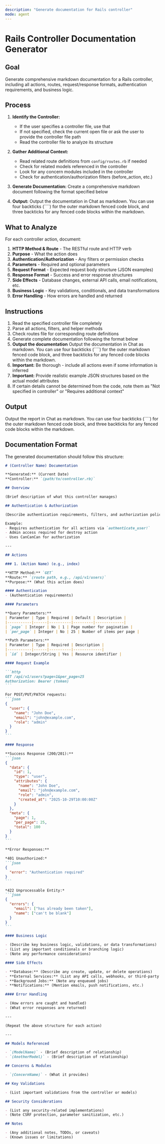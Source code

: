 ```yaml
---
description: "Generate documentation for Rails controller"
mode: agent
---
```


# Rails Controller Documentation Generator

## Goal

Generate comprehensive markdown documentation for a Rails controller, including all actions, routes, request/response formats, authentication requirements, and business logic.

## Process

1. **Identify the Controller:**
   - If the user specifies a controller file, use that
   - If not specified, check the current open file or ask the user to provide the controller file path
   - Read the controller file to analyze its structure

2. **Gather Additional Context:**
   - Read related route definitions from `config/routes.rb` if needed
   - Check for related models referenced in the controller
   - Look for any concern modules included in the controller
   - Check for authentication/authorization filters (before_action, etc.)

3. **Generate Documentation:** Create a comprehensive markdown document following the format specified below

4. **Output:** Output the documentation in Chat as markdown. You can use four backticks (````) for the outer markdown fenced code block, and three backticks for any fenced code blocks within the markdown.

## What to Analyze

For each controller action, document:
1. **HTTP Method & Route** - The RESTful route and HTTP verb
2. **Purpose** - What the action does
3. **Authentication/Authorization** - Any filters or permission checks
4. **Parameters** - Required and optional parameters
5. **Request Format** - Expected request body structure (JSON examples)
6. **Response Format** - Success and error response structures
7. **Side Effects** - Database changes, external API calls, email notifications, etc.
8. **Business Logic** - Key validations, conditionals, and data transformations
9. **Error Handling** - How errors are handled and returned

## Instructions

1. Read the specified controller file completely
2. Parse all actions, filters, and helper methods
3. Check routes file for corresponding route definitions
4. Generate complete documentation following the format below
5. **Output the documentation** Output the documentation in Chat as markdown. You can use four backticks (````) for the outer markdown fenced code block, and three backticks for any fenced code blocks within the markdown.
6. **Important:** Be thorough - include all actions even if some information is inferred
7. **Important:** Provide realistic example JSON structures based on the actual model attributes
8. If certain details cannot be determined from the code, note them as "Not specified in controller" or "Requires additional context"

## Output

Output the report in Chat as markdown. You can use four backticks (````) for the outer markdown fenced code block, and three backticks for any fenced code blocks within the markdown.

## Documentation Format

The generated documentation should follow this structure:

````markdown
# (Controller Name) Documentation

**Generated:** (Current Date)
**Controller:** `(path/to/controller.rb)`

## Overview

(Brief description of what this controller manages)

## Authentication & Authorization

(Describe authentication requirements, filters, and authorization policies)

Example:
- Requires authentication for all actions via `authenticate_user!`
- Admin access required for destroy action
- Uses CanCanCan for authorization

---

## Actions

### 1. (Action Name) (e.g., index)

**HTTP Method:** `GET`
**Route:** `(route path, e.g., /api/v1/users)`
**Purpose:** (What this action does)

#### Authentication
- (Authentication requirements)

#### Parameters

**Query Parameters:**
| Parameter | Type | Required | Default | Description |
|-----------|------|----------|---------|-------------|
| `page` | Integer | No | 1 | Page number for pagination |
| `per_page` | Integer | No | 25 | Number of items per page |

**Path Parameters:**
| Parameter | Type | Required | Description |
|-----------|------|----------|-------------|
| `id` | Integer/String | Yes | Resource identifier |

#### Request Example

```http
GET /api/v1/users?page=1&per_page=25
Authorization: Bearer (token)
```

For POST/PUT/PATCH requests:
```json
{
  "user": {
    "name": "John Doe",
    "email": "john@example.com",
    "role": "admin"
  }
}
```

#### Response

**Success Response (200/201):**
```json
{
  "data": {
    "id": 1,
    "type": "user",
    "attributes": {
      "name": "John Doe",
      "email": "john@example.com",
      "role": "admin",
      "created_at": "2025-10-29T10:00:00Z"
    }
  },
  "meta": {
    "page": 1,
    "per_page": 25,
    "total": 100
  }
}
```

**Error Responses:**

*401 Unauthorized:*
```json
{
  "error": "Authentication required"
}
```

*422 Unprocessable Entity:*
```json
{
  "errors": {
    "email": ["has already been taken"],
    "name": ["can't be blank"]
  }
}
```

#### Business Logic

- (Describe key business logic, validations, or data transformations)
- (List any important conditionals or branching logic)
- (Note any performance considerations)

#### Side Effects

- **Database:** (Describe any create, update, or delete operations)
- **External Services:** (List any API calls, webhooks, or third-party integrations)
- **Background Jobs:** (Note any enqueued jobs)
- **Notifications:** (Mention emails, push notifications, etc.)

#### Error Handling

- (How errors are caught and handled)
- (What error responses are returned)

---

(Repeat the above structure for each action)

---

## Models Referenced

- `(ModelName)` - (Brief description of relationship)
- `(AnotherModel)` - (Brief description of relationship)

## Concerns & Modules

- `(ConcernName)` - (What it provides)

## Key Validations

- (List important validations from the controller or models)

## Security Considerations

- (List any security-related implementations)
- (Note CSRF protection, parameter sanitization, etc.)

## Notes

- (Any additional notes, TODOs, or caveats)
- (Known issues or limitations)
````
